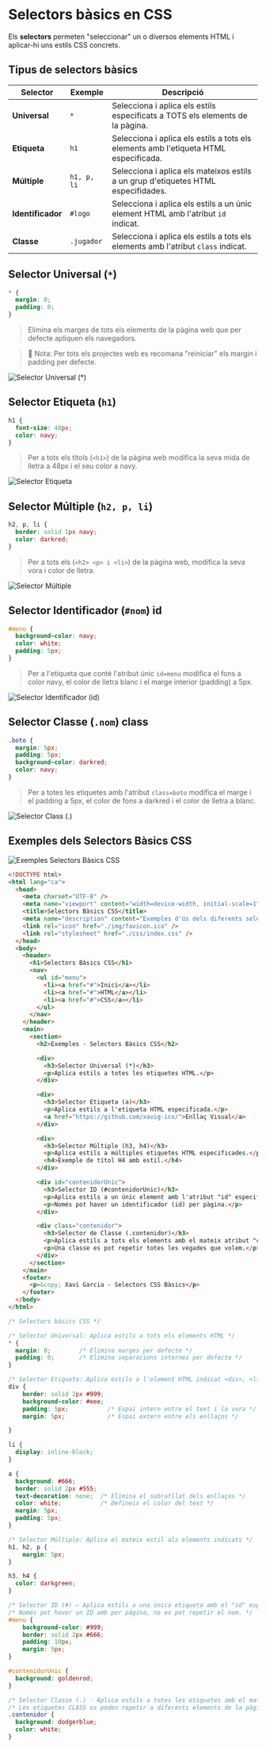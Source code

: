 # Selectors bàsics en CSS

Els **selectors** permeten "seleccionar" un o diversos elements HTML i aplicar-hi uns estils CSS concrets.

## Tipus de selectors bàsics

| Selector               | Exemple       | Descripció                                                                            |
| ---------------------- | --------------| ------------------------------------------------------------------------------------- |
| **Universal**          | `*`           | Selecciona i aplica els estils especificats a TOTS els elements de la pàgina.         |
| **Etiqueta**           | `h1`          | Selecciona i aplica els estils a tots els elements amb l'etiqueta HTML especificada.  |
| **Múltiple**           | `h1, p, li`   | Selecciona i aplica els mateixos estils a un grup d'etiquetes HTML especifidades.     |
| **Identificador**      | `#logo`       | Selecciona i aplica els estils a un únic element HTML amb l'atribut `id` indicat.     |
| **Classe**             | `.jugador`    | Selecciona i aplica els estils a tots els elements amb l'atribut `class` indicat.     |

## Selector Universal (`*`)

```css
* {
  margin: 0;
  padding: 0;
}
```

> Elimina els marges de tots els elements de la pàgina web que per defecte apliquen els navegadors.

> 📝 Nota: Per tots els projectes web es recomana "reiniciar" els margin i padding per defecte.

![Selector Universal (*)](./img/selector_universal.png)

## Selector Etiqueta (`h1`)

```css
h1 {
  font-size: 48px;
  color: navy;
}
```

> Per a tots els títols (`<h1>`) de la pàgina web modifica la seva mida de lletra a 48px i el seu color a navy.

![Selector Etiqueta](./img/selector_etiqueta.png)

## Selector Múltiple (`h2, p, li`)

```css
h2, p, li {
  border: solid 1px navy;
  color: darkred;
}
```

> Per a tots els (`<h2> <p> i <li>`) de la pàgina web, modifica la seva vora i color de lletra.

![Selector Múltiple](./img/selector_multiple.png)

## Selector Identificador (`#nom`) id

```css
#menu {
  background-color: navy;
  color: white;
  padding: 5px;
}
```

> Per a l'etiqueta que conté l'atribut únic `id=menu` modifica el fons a color navy, el color de lletra blanc i el marge interior (padding) a 5px.

![Selector Identificador (id)](./img/selector_id.png)

## Selector Classe (`.nom`) class

```css
.boto {
  margin: 5px;
  padding: 5px;
  background-color: darkred;
  color: navy;
}
```

> Per a totes les etiquetes amb l'atribut `class=boto` modifica el marge i el padding a 5px, el color de fons a darkred i el color de lletra a blanc.

![Selector Class (.)](./img/selector_class.png)

## Exemples dels Selectors Bàsics CSS

![Exemples Selectors Bàsics CSS](./img/selectors_basics_css.png)

```html
<!DOCTYPE html>
<html lang="ca">
  <head>
    <meta charset="UTF-8" />
    <meta name="viewport" content="width=device-width, initial-scale=1" />
    <title>Selectors Bàsics CSS</title>
    <meta name="description" content="Exemples d'ús dels diferents selectors bàsics de CSS." />
    <link rel="icon" href="./img/favicon.ico" />
    <link rel="stylesheet" href="./css/index.css" />
  </head>
  <body>
    <header>
      <h1>Selectors Bàsics CSS</h1>
      <nav>
        <ul id="menu">
          <li><a href="#">Inici</a></li>
          <li><a href="#">HTML</a></li>
          <li><a href="#">CSS</a></li>
        </ul>
      </nav>
    </header>
    <main>
      <section>
        <h2>Exemples - Selectors Bàsics CSS</h2>

        <div>
          <h3>Selector Universal (*)</h3>
          <p>Aplica estils a totes les etiquetes HTML.</p>
        </div>

        <div>
          <h3>Selector Etiqueta (a)</h3>
          <p>Aplica estils a l'etiqueta HTML especificada.</p>
          <a href="https://github.com/xavig-icv/">Enllaç Visual</a>
        </div>

        <div>
          <h3>Selector Múltiple (h3, h4)</h3>
          <p>Aplica estils a múltiples etiquetes HTML especificades.</p>
          <h4>Exemple de títol H4 amb estil.</h4>
        </div>

        <div id="contenidorUnic">
          <h3>Selector ID (#contenidorUnic)</h3>
          <p>Aplica estils a un únic element amb l'atribut "id" especificat.</p>
          <p>Només pot haver un identificador (id) per pàgina.</p>
        </div>

        <div class="contenidor">
          <h3>Selector de Classe (.contenidor)</h3>
          <p>Aplica estils a tots els elements amb el mateix atribut "class".</p>
          <p>Una classe es pot repetir totes les vegades que volem.</p>
        </div>
      </section>
    </main>
    <footer>
      <p>&copy; Xavi Garcia - Selectors CSS Bàsics</p>
    </footer>
  </body>
</html>
```

```css
/* Selectors bàsics CSS */

/* Selector Universal: Aplica estils a tots els elements HTML */
* {
  margin: 0;        /* Elimina marges per defecte */
  padding: 0;       /* Elimina separacions internes per defecte */
}

/* Selector Etiqueta: Aplica estils a l'element HTML indicat <div>, <li> i <a> */
div {
    border: solid 2px #999;
    background-color: #eee;
    padding: 5px;           /* Espai intern entre el text i la vora */
    margin: 5px;            /* Espai extern entre els enllaços */

}

li {
  display: inline-block;
}

a {
  background: #666;
  border: solid 2px #555;
  text-decoration: none;  /* Elimina el subratllat dels enllaços */
  color: white;           /* Defineix el color del text */
  margin: 5px;
  padding: 5px;
}

/* Selector Múltiple: Aplica el mateix estil als elements indicats */
h1, h2, p {
    margin: 5px;
}

h3, h4 {
  color: darkgreen;
}

/* Selector ID (#) – Aplica estils a una única etiqueta amb el "id" especificat */
/* Només pot haver un ID amb per pàgina, no es pot repetir el nom. */
#menu {
    background-color: #999;
    border: solid 2px #666;
    padding: 10px;
    margin: 5px;
}

#contenidorUnic {
  background: goldenrod;
}

/* Selector Classe (.) - Aplica estils a totes les etiquetes amb el mateix "class"  */
/* Les etiquetes CLASS es poden repetir a diferents elements de la pàgina. */
.contenidor {
  background: dodgerblue;
  color: white;
}
```
